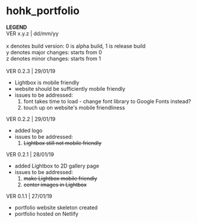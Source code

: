 # hohk_portfolio
  
__LEGEND__\
VER x.y.z | dd/mm/yy\
\
x denotes build version: 0 is alpha build, 1 is release build\
y denotes major changes: starts from 0\
z denotes minor changes: starts from 1\
<br>
VER 0.2.3 | 29/01/19
- Lightbox is mobile friendly
- website should be sufficiently mobile friendly
- issues to be addressed:
  1. font takes time to load - change font library to Google Fonts instead?
  2. touch up on website's mobile friendliness

VER 0.2.2 | 29/01/19
- added logo
- issues to be addressed:
  1. ~~Lightbox still not mobile friendly~~

VER 0.2.1 | 28/01/19
- added Lightbox to 2D gallery page
- issues to be addressed:
  1. ~~make Lightbox mobile friendly~~
  2. ~~center images in Lightbox~~

VER 0.1.1 | 27/01/19
- portfolio website skeleton created
- portfolio hosted on Netlify
